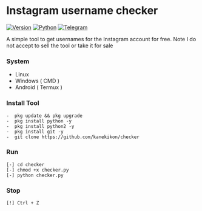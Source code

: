 # Instagram username checker

[![Version](https://img.shields.io/badge/Version-v1.0.0-blue)]()
[![Python](https://img.shields.io/badge/Python-v%2B-blue)]()
[![Telegram](https://img.shields.io/badge/Telegram-blue)](https://t.me/ssscw)


A simple tool to get usernames for the Instagram account for free. 
Note I do not accept to sell the tool or take it for sale

### System 

-  Linux
-  Windows ( CMD ) 
-  Android ( Termux ) 

### Install Tool

```
-  pkg update && pkg upgrade
-  pkg install python -y
-  pkg install python2 -y
-  pkg install git -y
-  git clone https://github.com/kanekikon/checker
```


### Run

```
[-] cd checker 
[-] chmod +x checker.py
[-] python checker.py
```

### Stop

```
[!] Ctrl + Z
```
